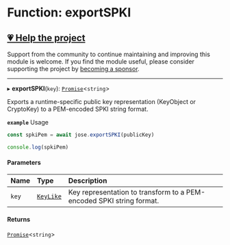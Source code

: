 # Function: exportSPKI

## [💗 Help the project](https://github.com/sponsors/panva)

Support from the community to continue maintaining and improving this module is welcome. If you find the module useful, please consider supporting the project by [becoming a sponsor](https://github.com/sponsors/panva).

---

▸ **exportSPKI**(`key`): [`Promise`]( https://developer.mozilla.org/en-US/docs/Web/JavaScript/Reference/Global_Objects/Promise )<`string`\>

Exports a runtime-specific public key representation (KeyObject or CryptoKey) to a PEM-encoded
SPKI string format.

**`example`** Usage

```js
const spkiPem = await jose.exportSPKI(publicKey)

console.log(spkiPem)
```

#### Parameters

| Name | Type | Description |
| :------ | :------ | :------ |
| `key` | [`KeyLike`](../types/types.KeyLike.md) | Key representation to transform to a PEM-encoded SPKI string format. |

#### Returns

[`Promise`]( https://developer.mozilla.org/en-US/docs/Web/JavaScript/Reference/Global_Objects/Promise )<`string`\>
